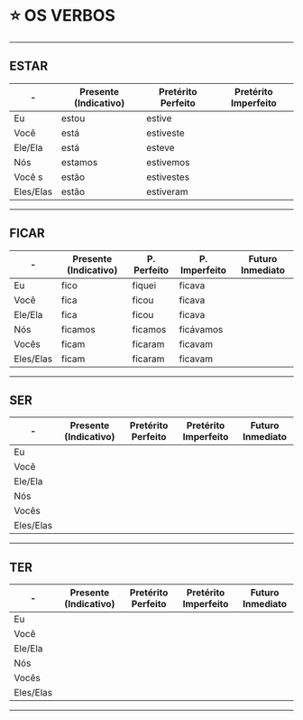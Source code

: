 # :star: OS VERBOS

---

## ESTAR

| - | Presente (Indicativo) | Pretérito Perfeito | Pretérito Imperfeito |
| - | --------------------- | ------------------ | -------------------- |
| Eu | estou | estive | |
| Você  | está | estiveste | |
| Ele/Ela | está  | esteve | |
| Nós | estamos | estivemos | |
| Você s | estão | estivestes  | |
| Eles/Elas | estão | estiveram | |

---

## FICAR

| - | Presente (Indicativo) | P. Perfeito | P.  Imperfeito | Futuro Inmediato |
| - | --------------------- | ----------- | -------------- | --------------- |
| Eu | fico | fiquei | ficava | |
| Você | fica | ficou | ficava | |
| Ele/Ela | fica | ficou | ficava | |
| Nós | ficamos | ficamos | ficávamos | |
| Vocês | ficam | ficaram | ficavam | |
| Eles/Elas | ficam | ficaram | ficavam | |

---

## SER

| - | Presente (Indicativo) | Pretérito Perfeito | Pretérito Imperfeito | Futuro Inmediato |
| - | --------------------- | ------------------ | -------------------- | ---------------- |
| Eu | | | | |
| Você | |  |  | |
| Ele/Ela | |  | | |
| Nós | |  | | |
| Vocês | |  | | |
| Eles/Elas | | | | |

---

## TER

| - | Presente (Indicativo) | Pretérito Perfeito | Pretérito Imperfeito | Futuro Inmediato |
| - | --------------------- | ------------------ | -------------------- | ---------------- |
| Eu | | | | |
| Você | |  | | |
| Ele/Ela | | | | |
| Nós | |  | | |
| Vocês | |  | | |
| Eles/Elas | | | | |

---
